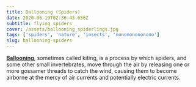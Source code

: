 ```yaml
---
title: Ballooning (Spiders)
date: 2020-06-19T02:36:43.656Z
subtitle: flying spiders
cover: /assets/ballooning_spiderlings.jpg
tags: ['spiders', 'nature', 'insects', 'nonononononono']
slug: ballooning-spiders
---
```


**[Ballooning](https://en.wikipedia.org/wiki/Ballooning_\(spider\))**, sometimes called kiting, is a process by which spiders, and some other small invertebrates, move through the air by releasing one or more gossamer threads to catch the wind, causing them to become airborne at the mercy of air currents and potentially electric currents.
